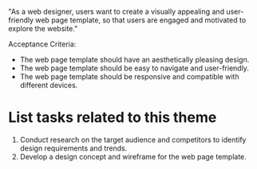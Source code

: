 "As a web designer, users want to create a visually appealing and user-friendly web page template, so that users are engaged and motivated to explore the website."

Acceptance Criteria:

- The web page template should have an aesthetically pleasing design. 
- The web page template should be easy to navigate and user-friendly. 
- The web page template should be responsive and compatible with different devices.


# List tasks related to this theme
1. Conduct research on the target audience and competitors to identify design requirements and trends.
2. Develop a design concept and wireframe for the web page template.